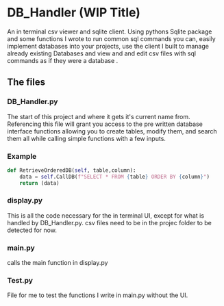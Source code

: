 # DB_Handler (WIP Title)
An in terminal csv viewer and sqlite client. Using pythons Sqlite package and some functions I wrote to run common sql commands you can, easily implement databases into your projects, use the client I built to manage already existing Databases and view and and edit csv files with sql commands as if they were a database .

## The files

### DB_Handler.py
The start of this project and where it gets it's current name from. Referencing this file will grant you access to the pre written database interface functions allowing you to create tables, modify them, and search them all while calling simple functions with a few inputs.

### Example
```python
def RetrieveOrderedDB(self, table,column):
    data = self.CallDB(f"SELECT * FROM {table} ORDER BY {column}")
    return (data)
```

### display.py
This is all the code necessary for the in terminal UI, except for what is handled by DB_Handler.py. csv files need to be in the projec folder to be detected for now.

### main.py
calls the main function in display.py 

### Test.py
File for me to test the functions I write in main.py without the UI.
